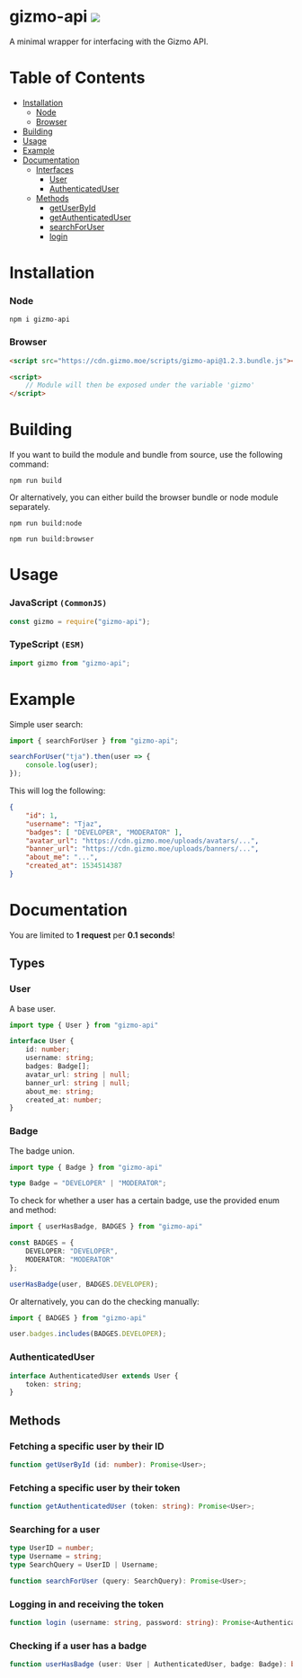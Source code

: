# gizmo-api <a href="https://github.com/GizmoDevelopment/gizmo-api/actions"><img src="https://img.shields.io/github/actions/workflow/status/GizmoDevelopment/gizmo-api/build.yml?branch=master"></a>
A minimal wrapper for interfacing with the Gizmo API.

# Table of Contents
- [Installation](#installation)
	- [Node](#node)
	- [Browser](#browser)
- [Building](#building)
- [Usage](#usage)
- [Example](#example)
- [Documentation](#documentation)
	- [Interfaces](#interfaces)
		- [User](#user)
		- [AuthenticatedUser](#authenticateduser)
	- [Methods](#methods)
		- [getUserById](#fetching-a-specific-user-by-their-id)
		- [getAuthenticatedUser](#fetching-a-specific-user-by-their-token)
		- [searchForUser](#searching-for-a-user)
		- [login](#logging-in-and-receiving-the-token)

# Installation

### Node
```
npm i gizmo-api
```

### Browser
```html
<script src="https://cdn.gizmo.moe/scripts/gizmo-api@1.2.3.bundle.js"></script>

<script>
    // Module will then be exposed under the variable 'gizmo'
</script>
```

# Building

If you want to build the module and bundle from source, use the following command:
```
npm run build
```

Or alternatively, you can either build the browser bundle or node module separately.
```
npm run build:node
```
```
npm run build:browser
```

# Usage

### JavaScript `(CommonJS)`
```js
const gizmo = require("gizmo-api");
```

### TypeScript `(ESM)`
```ts
import gizmo from "gizmo-api";
```

# Example

Simple user search:
```ts
import { searchForUser } from "gizmo-api";

searchForUser("tja").then(user => {
    console.log(user);
});
```
This will log the following:
```json
{
    "id": 1,
    "username": "Tjaz",
    "badges": [ "DEVELOPER", "MODERATOR" ],
    "avatar_url": "https://cdn.gizmo.moe/uploads/avatars/...",
    "banner_url": "https://cdn.gizmo.moe/uploads/banners/...",
    "about_me": "...",
    "created_at": 1534514387
}
```

# Documentation

You are limited to **1 request** per **0.1 seconds**!

## Types


### User
A base user.

```ts
import type { User } from "gizmo-api"

interface User {
    id: number;
    username: string;
    badges: Badge[];
    avatar_url: string | null;
    banner_url: string | null;
    about_me: string;
    created_at: number;
}
```

### Badge
The badge union.

```ts
import type { Badge } from "gizmo-api"

type Badge = "DEVELOPER" | "MODERATOR";
```

To check for whether a user has a certain badge, use the provided enum and method:
```ts
import { userHasBadge, BADGES } from "gizmo-api"

const BADGES = {
    DEVELOPER: "DEVELOPER",
    MODERATOR: "MODERATOR"
};

userHasBadge(user, BADGES.DEVELOPER);
```

Or alternatively, you can do the checking manually:
```ts
import { BADGES } from "gizmo-api"

user.badges.includes(BADGES.DEVELOPER);
```

### AuthenticatedUser
```ts
interface AuthenticatedUser extends User {
    token: string;
}
```

## Methods

### Fetching a specific user by their ID
```ts
function getUserById (id: number): Promise<User>;
```

### Fetching a specific user by their token
```ts
function getAuthenticatedUser (token: string): Promise<User>;
```

### Searching for a user
```ts
type UserID = number;
type Username = string;
type SearchQuery = UserID | Username;

function searchForUser (query: SearchQuery): Promise<User>;
```

### Logging in and receiving the token
```ts
function login (username: string, password: string): Promise<AuthenticatedUser>;
```

### Checking if a user has a badge
```ts
function userHasBadge (user: User | AuthenticatedUser, badge: Badge): boolean;
```
